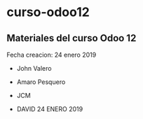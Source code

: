 # curso-odoo12

## Materiales del curso Odoo 12

Fecha creacion: 24 enero 2019

* John Valero

* Amaro Pesquero

* JCM

* DAVID 24 ENERO 2019

